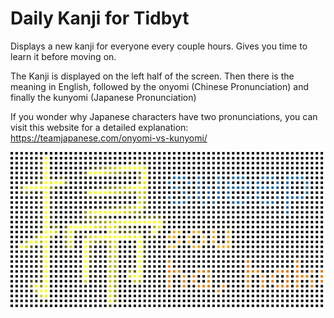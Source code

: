 # Daily Kanji for Tidbyt

Displays a new kanji for everyone every couple hours. Gives you time to learn it before moving on.

The Kanji is displayed on the left half of the screen. Then there is the meaning in English, followed by the onyomi (Chinese Pronunciation) and finally the kunyomi (Japanese Pronunciation)

If you wonder why Japanese characters have two pronunciations, you can visit this website for a detailed explanation: https://teamjapanese.com/onyomi-vs-kunyomi/

![Daily Kanji for Tidbyt](dailykanji.gif)
